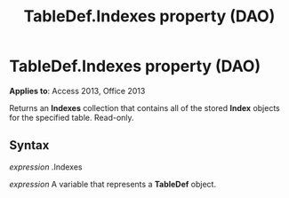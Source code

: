 ﻿---
title: TableDef.Indexes property (DAO)
TOCTitle: Indexes Property
ms:assetid: b168ff75-0a5f-2bc0-9180-2add520a12c6
ms:mtpsurl: https://msdn.microsoft.com/library/Ff822007(v=office.15)
ms:contentKeyID: 48547149
ms.date: 09/18/2015
mtps_version: v=office.15
f1_keywords:
- dao360.chm1052903
f1_categories:
- Office.Version=v15
---

# TableDef.Indexes property (DAO)


**Applies to**: Access 2013, Office 2013

Returns an **Indexes** collection that contains all of the stored **Index** objects for the specified table. Read-only.

## Syntax

*expression* .Indexes

*expression* A variable that represents a **TableDef** object.

